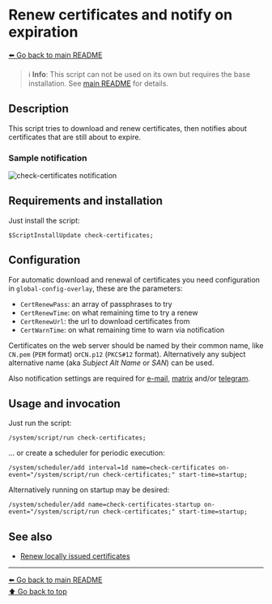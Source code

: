 Renew certificates and notify on expiration
===========================================

[⬅️ Go back to main README](../README.md)

> ℹ️ **Info**: This script can not be used on its own but requires the base
> installation. See [main README](../README.md) for details.

Description
-----------

This script tries to download and renew certificates, then notifies about
certificates that are still about to expire.

### Sample notification

![check-certificates notification](check-certificates.d/notification.avif)

Requirements and installation
-----------------------------

Just install the script:

    $ScriptInstallUpdate check-certificates;

Configuration
-------------

For automatic download and renewal of certificates you need configuration
in `global-config-overlay`, these are the parameters:

* `CertRenewPass`: an array of passphrases to try
* `CertRenewTime`: on what remaining time to try a renew
* `CertRenewUrl`: the url to download certificates from
* `CertWarnTime`: on what remaining time to warn via notification

Certificates on the web server should be named by their common name, like
`CN.pem` (`PEM` format) or`CN.p12` (`PKCS#12` format). Alternatively any
subject alternative name (aka *Subject Alt Name* or *SAN*) can be used.

Also notification settings are required for
[e-mail](mod/notification-email.md),
[matrix](mod/notification-matrix.md) and/or
[telegram](mod/notification-telegram.md).

Usage and invocation
--------------------

Just run the script:

    /system/script/run check-certificates;

... or create a scheduler for periodic execution:

    /system/scheduler/add interval=1d name=check-certificates on-event="/system/script/run check-certificates;" start-time=startup;

Alternatively running on startup may be desired:

    /system/scheduler/add name=check-certificates-startup on-event="/system/script/run check-certificates;" start-time=startup;

See also
--------

* [Renew locally issued certificates](certificate-renew-issued.md)

---
[⬅️ Go back to main README](../README.md)  
[⬆️ Go back to top](#top)
